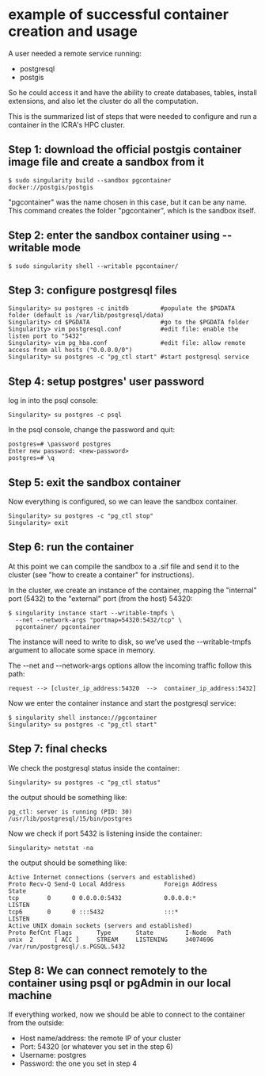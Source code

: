 # example of successful container creation and usage
A user needed a remote service running:
- postgresql
- postgis

So he could access it and have the ability to create databases,
tables, install extensions, and also let the cluster do all the computation.

This is the summarized list of steps that were needed to configure and run a
container in the ICRA's HPC cluster.

## Step 1: download the official postgis container image file and create a sandbox from it
```
$ sudo singularity build --sandbox pgcontainer docker://postgis/postgis
```
"pgcontainer" was the name chosen in this case, but it can be any name.
This command creates the folder "pgcontainer", which is the sandbox itself.

## Step 2: enter the sandbox container using --writable mode
```
$ sudo singularity shell --writable pgcontainer/
```

## Step 3: configure postgresql files
```
Singularity> su postgres -c initdb         #populate the $PGDATA folder (default is /var/lib/postgresql/data)
Singularity> cd $PGDATA                    #go to the $PGDATA folder
Singularity> vim postgresql.conf           #edit file: enable the listen port to "5432"
Singularity> vim pg_hba.conf               #edit file: allow remote access from all hosts ("0.0.0.0/0")
Singularity> su postgres -c "pg_ctl start" #start postgresql service
```

## Step 4: setup postgres' user password
log in into the psql console:
```
Singularity> su postgres -c psql
```
In the psql console, change the password and quit:
```
postgres=# \password postgres
Enter new password: <new-password>
postgres=# \q
```

## Step 5: exit the sandbox container
Now everything is configured, so we can leave the sandbox container.
```
Singularity> su postgres -c "pg_ctl stop"
Singularity> exit
```

## Step 6: run the container
At this point we can compile the sandbox to a .sif file and send it to the cluster (see "how to create a container" for instructions).

In the cluster, we create an instance of the container, mapping the "internal" port (5432) to the "external" port (from the host) 54320:
```
$ singularity instance start --writable-tmpfs \
  --net --network-args "portmap=54320:5432/tcp" \
  pgcontainer/ pgcontainer
```
The instance will need to write to disk, so we’ve used the
--writable-tmpfs argument to allocate some space in memory.

The --net and --network-args options allow the incoming traffic follow this path:

```
request --> [cluster_ip_address:54320  -->  container_ip_address:5432]
```

Now we enter the container instance and start the postgresql service:
```
$ singularity shell instance://pgcontainer
Singularity> su postgres -c "pg_ctl start"
```

## Step 7: final checks
We check the postgresql status inside the container:
```
Singularity> su postgres -c "pg_ctl status"
```
the output should be something like:
```
pg_ctl: server is running (PID: 30)
/usr/lib/postgresql/15/bin/postgres
```
Now we check if port 5432 is listening inside the container:
```
Singularity> netstat -na
```
the output should be something like:
```
Active Internet connections (servers and established)
Proto Recv-Q Send-Q Local Address           Foreign Address         State
tcp        0      0 0.0.0.0:5432            0.0.0.0:*               LISTEN
tcp6       0      0 :::5432                 :::*                    LISTEN
Active UNIX domain sockets (servers and established)
Proto RefCnt Flags       Type       State         I-Node   Path
unix  2      [ ACC ]     STREAM     LISTENING     34074696 /var/run/postgresql/.s.PGSQL.5432
```

## Step 8: We can connect remotely to the container using psql or pgAdmin in our local machine
If everything worked, now we should be able to connect to the container from the outside:

- Host name/address: the remote IP of your cluster
- Port: 54320 (or whatever you set in the step 6)
- Username: postgres
- Password: the one you set in step 4

